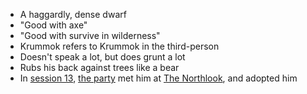 - A haggardly, dense dwarf
- "Good with axe"
- "Good with survive in wilderness"
- Krummok refers to Krummok in the third-person
- Doesn't speak a lot, but does grunt a lot
- Rubs his back against trees like a bear
- In [session 13](/pages/session-13), [the party](/pages/party) met him at [The Northlook](/pages/the-northlook), and adopted him

